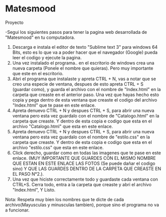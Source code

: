 # Matesmood
Proyecto

-Segui los siguientes pasos para tener la pagina web desarrollada de "Matesmood" en tu computadora.

1. Descarga e instala el editor de texto "Sublime text 3" para windows 64 Bits, esto es lo que va a poder hacer que el navegador (Google) pueda leer el codigo y ejecute la pagina.
2. Una vez instalado el programa.. en el escritorio de windows crea una nueva carpeta (Ponele el nombre que quieras). Pero muy importante que este en el escritorio.
3. Abri el programa que instalaste y apreta CTRL + N, vas a notar que se creo una especie de ventana, despues de esto apreta CTRL + S (guardar como), y guarda el archivo con el nombre de "Index.html" en la carpeta que creaste en el anterior paso. Una vez que hayas hecho esto copia y pega dentro de esta ventana que creaste el codigo del archivo "Index.html" que te pase en este enlace.
4. Apreta denuevo CTRL + N y despues CTRL + S, para abrir una nueva ventana pero esta vez guardalo con el nombre de "Catalogo.html" en la carpeta que creaste. Y dentro de esta copia e codigo que esta en el archivo "Catalogo.html" que esta en este enlace.
5. Apreta denuevo CTRL + N y despues CTRL + S, para abrir una nueva ventana pero esta vez guardalo con el nombre de "estilo.css" en la carpeta que creaste. Y dentro de esta copia e codigo que esta en el archivo "estilo.css" que esta en este enlace.
6. Click derecho, guardar como en todas las imagenes que te pase en este enlace. (MUY IMPORTANTE QUE GUARDES CON EL MISMO NOMBRE QUE ESTAN EN ESTE ENLACE LAS FOTOS (Se puede dañar el codigo sino) Y QUE LAS GUARDES DENTRO DE LA CARPETA QUE CREASTE EN EL PASO N°2.).
7. Una vez que hiciste correctamente todo y guardaste cada ventana con CTRL+S. Cerra todo, entra a la carpeta que creaste y abri el archivo "Index.html", Y Listo.




Nota: Respeta muy bien los nombres que te dicte de cada archivo(Mayusculas y minusculas tambien), porque sino el programa no va a funcionar.

